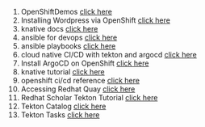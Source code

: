 1. OpenShiftDemos <a href="https://github.com/OpenShiftDemos">click here</a>
2. Installing Wordpress via OpenShift <a href="https://vocon-it.com/2018/11/05/installing-wordpress-via-openshift">click here</a>
3. knative docs <a href="https://github.com/knative/docs/tree/main/docs">click here</a>
4. ansible for devops <a href="https://github.com/geerlingguy/ansible-for-devops">click here</a>
5. ansible playbooks <a href="https://github.com/adithyakhamithkar/ansible-playbooks">click here</a>
6. cloud native CI/CD with tekton and argocd <a href="https://blog.sebastian-daschner.com/entries/cloud-native-ci-cd-tekton-argocd-video-course">click here</a>
7. Install ArgoCD on OpenShift <a href="https://computingforgeeks.com/how-to-install-argocd-on-openshift-cluster/">click here</a>
8. knative tutorial <a href="https://redhat-developer-demos.github.io/knative-tutorial/knative-tutorial/index.html">click here</a>
9. openshift ci/cd reference <a href="https://github.com/siamaksade">click here</a>
10. Accessing Redhat Quay <a href="https://access.redhat.com/solutions/3533201">click here</a>
11. Redhat Scholar Tekton Tutorial <a href="https://redhat-scholars.github.io/tekton-tutorial/tekton-tutorial/index.html">click here</a>
12. Tekton Catalog <a href="https://github.com/open-toolchain/tekton-catalog">click here</a>
13. Tekton Tasks <a href="https://github.com/redhat-scholars/tekton-tutorial/tree/master/tasks">click here</a>
